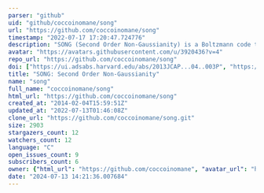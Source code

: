 ```yaml
---
parser: "github"
uid: "github/coccoinomane/song"
url: "https://github.com/coccoinomane/song"
timestamp: "2022-07-17 17:20:47.724776"
description: "SONG (Second Order Non-Gaussianity) is a Boltzmann code that computes many observables related to the Cosmic Microwave Background and to the cosmological perturbations at second order in perturbation theory."
avatar: "https://avatars.githubusercontent.com/u/3920436?v=4"
repo_url: "https://github.com/coccoinomane/song"
doi: ["https://ui.adsabs.harvard.edu/abs/2013JCAP...04..003P", "https://ui.adsabs.harvard.edu/abs/2017ascl.soft01012P/abstract"]
title: "SONG: Second Order Non-Gaussianity"
name: "song"
full_name: "coccoinomane/song"
html_url: "https://github.com/coccoinomane/song"
created_at: "2014-02-04T15:59:51Z"
updated_at: "2022-07-13T01:46:08Z"
clone_url: "https://github.com/coccoinomane/song.git"
size: 2903
stargazers_count: 12
watchers_count: 12
language: "C"
open_issues_count: 9
subscribers_count: 6
owner: {"html_url": "https://github.com/coccoinomane", "avatar_url": "https://avatars.githubusercontent.com/u/3920436?v=4", "login": "coccoinomane", "type": "User"}
date: "2024-07-13 14:21:36.007684"
---
```

